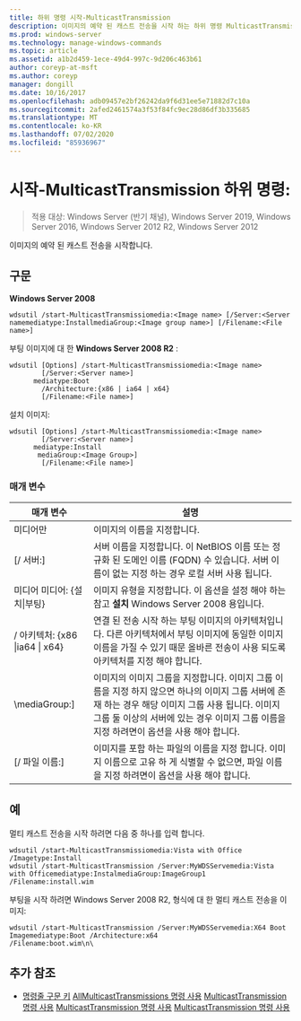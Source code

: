```yaml
---
title: 하위 명령 시작-MulticastTransmission
description: 이미지의 예약 된 캐스트 전송을 시작 하는 하위 명령 MulticastTransmission에 대 한 참조 문서입니다.
ms.prod: windows-server
ms.technology: manage-windows-commands
ms.topic: article
ms.assetid: a1b2d459-1ece-49d4-997c-9d206c463b61
author: coreyp-at-msft
ms.author: coreyp
manager: dongill
ms.date: 10/16/2017
ms.openlocfilehash: adb09457e2bf26242da9f6d31ee5e71882d7c10a
ms.sourcegitcommit: 2afed2461574a3f53f84fc9ec28d86df3b335685
ms.translationtype: MT
ms.contentlocale: ko-KR
ms.lasthandoff: 07/02/2020
ms.locfileid: "85936967"
---
```

# <a name="subcommand-start-multicasttransmission"></a>시작-MulticastTransmission 하위 명령:

> 적용 대상: Windows Server (반기 채널), Windows Server 2019, Windows Server 2016, Windows Server 2012 R2, Windows Server 2012

이미지의 예약 된 캐스트 전송을 시작합니다.

## <a name="syntax"></a>구문
**Windows Server 2008**
```
wdsutil /start-MulticastTransmissiomedia:<Image name> [/Server:<Server namemediatype:InstallmediaGroup:<Image group name>] [/Filename:<File name>]
```
부팅 이미지에 대 한 **Windows Server 2008 R2** :
```
wdsutil [Options] /start-MulticastTransmissiomedia:<Image name>
        [/Server:<Server name>]
      mediatype:Boot
        /Architecture:{x86 | ia64 | x64}
        [/Filename:<File name>]
```
설치 이미지:
```
wdsutil [Options] /start-MulticastTransmissiomedia:<Image name>
        [/Server:<Server name>]
      mediatype:Install
       mediaGroup:<Image Group>]
        [/Filename:<File name>]
```
### <a name="parameters"></a>매개 변수
|매개 변수|설명|
|-------|--------|
미디어만<Image name>|이미지의 이름을 지정합니다.|
|[/ 서버:<Server name>]|서버 이름을 지정합니다. 이 NetBIOS 이름 또는 정규화 된 도메인 이름 (FQDN) 수 있습니다. 서버 이름이 없는 지정 하는 경우 로컬 서버 사용 됩니다.|
미디어 미디어: {설치&#124;부팅}|이미지 유형을 지정합니다. 이 옵션을 설정 해야 하는 참고 **설치** Windows Server 2008 용입니다.|
|/ 아키텍처: {x86 &#124;ia64 &#124; x64}|연결 된 전송 시작 하는 부팅 이미지의 아키텍처입니다. 다른 아키텍처에서 부팅 이미지에 동일한 이미지 이름을 가질 수 있기 때문 올바른 전송이 사용 되도록 아키텍처를 지정 해야 합니다.|
|\mediaGroup:<Image group name>]|이미지의 이미지 그룹을 지정합니다. 이미지 그룹 이름을 지정 하지 않으면 하나의 이미지 그룹 서버에 존재 하는 경우 해당 이미지 그룹 사용 됩니다. 이미지 그룹 둘 이상의 서버에 있는 경우 이미지 그룹 이름을 지정 하려면이 옵션을 사용 해야 합니다.|
|[/ 파일 이름:<File name>]|이미지를 포함 하는 파일의 이름을 지정 합니다. 이미지 이름으로 고유 하 게 식별할 수 없으면, 파일 이름을 지정 하려면이 옵션을 사용 해야 합니다.|
## <a name="examples"></a>예
멀티 캐스트 전송을 시작 하려면 다음 중 하나를 입력 합니다.
```
wdsutil /start-MulticastTransmissiomedia:Vista with Office
/Imagetype:Install
wdsutil /start-MulticastTransmission /Server:MyWDSServemedia:Vista with Officemediatype:InstalmediaGroup:ImageGroup1 /Filename:install.wim
```
부팅을 시작 하려면 Windows Server 2008 R2, 형식에 대 한 멀티 캐스트 전송을 이미지:
```
wdsutil /start-MulticastTransmission /Server:MyWDSServemedia:X64 Boot Imagemediatype:Boot /Architecture:x64
/Filename:boot.wim\n\
```
## <a name="additional-references"></a>추가 참조
- [명령줄 구문 키](command-line-syntax-key.md) 
 [AllMulticastTransmissions 명령 사용](using-the-get-allmulticasttransmissions-command.md) 
 [MulticastTransmission 명령 사용](using-the-get-multicasttransmission-command.md) 
 [MulticastTransmission 명령 사용](using-the-new-multicasttransmission-command.md) 
 [MulticastTransmission 명령 사용](using-the-remove-multicasttransmission-command.md)
